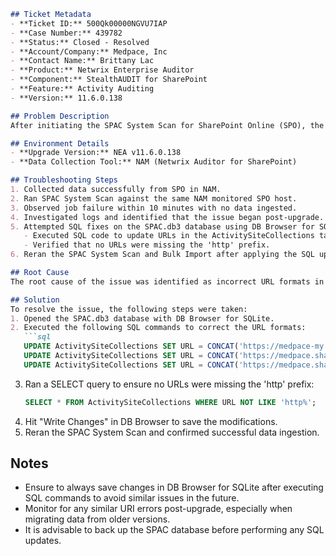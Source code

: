 ```markdown
## Ticket Metadata
- **Ticket ID:** 500Qk00000NGVU7IAP
- **Case Number:** 439782
- **Status:** Closed - Resolved
- **Account/Company:** Medpace, Inc
- **Contact Name:** Brittany Lac
- **Product:** Netwrix Enterprise Auditor
- **Component:** StealthAUDIT for SharePoint
- **Feature:** Activity Auditing
- **Version:** 11.6.0.138

## Problem Description
After initiating the SPAC System Scan for SharePoint Online (SPO), the customer encountered an "Invalid URI: The format of the URI could not be determined" error. This issue arose following an upgrade to NEA version 11.6.0.138. While data was being successfully collected by NAM, NEA was unable to ingest it.

## Environment Details
- **Upgrade Version:** NEA v11.6.0.138
- **Data Collection Tool:** NAM (Netwrix Auditor for SharePoint)

## Troubleshooting Steps
1. Collected data successfully from SPO in NAM.
2. Ran SPAC System Scan against the same NAM monitored SPO host.
3. Observed job failure within 10 minutes with no data ingested.
4. Investigated logs and identified that the issue began post-upgrade.
5. Attempted SQL fixes on the SPAC.db3 database using DB Browser for SQLite:
   - Executed SQL code to update URLs in the ActivitySiteCollections table.
   - Verified that no URLs were missing the 'http' prefix.
6. Reran the SPAC System Scan and Bulk Import after applying the SQL updates.

## Root Cause
The root cause of the issue was identified as incorrect URL formats in the ActivitySiteCollections table of the SPAC database. These incorrect values originated from the SPAA database during data migration, which occurs when upgrading from versions lower than 11.6.0.138.

## Solution
To resolve the issue, the following steps were taken:
1. Opened the SPAC.db3 database with DB Browser for SQLite.
2. Executed the following SQL commands to correct the URL formats:
   ```sql
   UPDATE ActivitySiteCollections SET URL = CONCAT('https://medpace-my.sharepoint.com/personal/', SUBSTR(URL,11,INSTR(SUBSTR(URL,11,LENGTH(URL)),'/')-1)) WHERE URL LIKE '/personal/%';
   UPDATE ActivitySiteCollections SET URL = CONCAT('https://medpace.sharepoint.com/sites/', SUBSTR(URL,8,INSTR(SUBSTR(URL,8,LENGTH(URL)),'/')-1)) WHERE URL LIKE '/sites/%';
   UPDATE ActivitySiteCollections SET URL = CONCAT('https://medpace.sharepoint.com/teams/', SUBSTR(URL,8,INSTR(SUBSTR(URL,8,LENGTH(URL)),'/')-1)) WHERE URL LIKE '/teams/%';
   ```
3. Ran a SELECT query to ensure no URLs were missing the 'http' prefix:
   ```sql
   SELECT * FROM ActivitySiteCollections WHERE URL NOT LIKE 'http%';
   ```
4. Hit "Write Changes" in DB Browser to save the modifications.
5. Reran the SPAC System Scan and confirmed successful data ingestion.

## Notes
- Ensure to always save changes in DB Browser for SQLite after executing SQL commands to avoid similar issues in the future.
- Monitor for any similar URI errors post-upgrade, especially when migrating data from older versions.
- It is advisable to back up the SPAC database before performing any SQL updates.
```